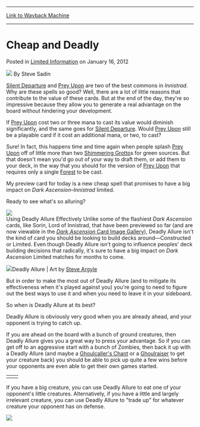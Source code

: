 
---
[Link to Wayback Machine](https://web.archive.org/web/20150222072602/http://magic.wizards.com/en/articles/archive/limited-information/cheap-and-deadly-2012-01-16)

[_metadata_:author]:- "Steve Sadin"
[_metadata_:description]:- "Silent Departure and Prey Upon are two of the best commons in Innistrad. Why are these spells so good?"
[_metadata_:generator]:- "Drupal 7 (http://drupal.org)"
[_metadata_:node]:- "193816"
[_metadata_:publish_date]:- "2012-01-16"
[_metadata_:source]:- "div-main-content"
[_metadata_:title]:- "Cheap and Deadly"
[_metadata_:wayback_capture_timestamp]:- "2015-02-22 07:26:02"
[_metadata_:wayback_raw_url]:- "https://web.archive.org/web/20150222072602id_/http://magic.wizards.com/en/articles/archive/limited-information/cheap-and-deadly-2012-01-16"
[_metadata_:wayback_url]:- "http://magic.wizards.com/en/articles/archive/limited-information/cheap-and-deadly-2012-01-16"
---


Cheap and Deadly
================



 Posted in [Limited Information](/en/articles/columns/limited-information-archive)
 on January 16, 2012 






![](https://media.magic.wizards.com/styles/auth_small/public/images/person/authorpic_SteveSadin.jpg)
By Steve Sadin










[Silent Departure](http://gatherer.wizards.com/Pages/Card/Details.aspx?name=Silent+Departure) and [Prey Upon](http://gatherer.wizards.com/Pages/Card/Details.aspx?name=Prey+Upon) are two of the best commons in *Innistrad*. Why are these spells so good? Well, there are a lot of little reasons that contribute to the value of these cards. But at the end of the day, they're so impressive because they allow you to generate a real advantage on the board without hindering your development.

If [Prey Upon](http://gatherer.wizards.com/Pages/Card/Details.aspx?name=Prey+Upon) cost two or three mana to cast its value would diminish significantly, and the same goes for [Silent Departure](http://gatherer.wizards.com/Pages/Card/Details.aspx?name=Silent+Departure). Would [Prey Upon](http://gatherer.wizards.com/Pages/Card/Details.aspx?name=Prey+Upon) still be a playable card if it cost an additional mana, or two, to cast?

Sure! In fact, this happens time and time again when people splash [Prey Upon](http://gatherer.wizards.com/Pages/Card/Details.aspx?name=Prey+Upon) off of little more than two [Shimmering Grotto](http://gatherer.wizards.com/Pages/Card/Details.aspx?name=Shimmering+Grotto)s for green sources. But that doesn't mean you'd go out of your way to draft them, or add them to your deck, in the way that you should for the version of [Prey Upon](http://gatherer.wizards.com/Pages/Card/Details.aspx?name=Prey+Upon) that requires only a single [Forest](http://gatherer.wizards.com/Pages/Card/Details.aspx?name=Forest) to be cast.

My preview card for today is a new cheap spell that promises to have a big impact on *Dark Ascension–Innistrad* limited.

Ready to see what's so alluring?

![](https://media.wizards.com/images/magic/tcg/products/dka/feg8n97pby_en.jpg)  
Using Deadly Allure Effectively
Unlike some of the flashiest *Dark Ascension* cards, like Sorin, Lord of Innistrad, that have been previewed so far (and are now viewable in the [*Dark Ascension* Card Image Gallery](http://archive.wizards.com/magic/tcg/article.aspx?x=mtg/tcg/darkascension/cig#)), Deadly Allure isn't the kind of card you should be looking to build decks around—Constructed or Limited. Even though Deadly Allure isn't going to influence peoples' deck building decisions that radically, it's sure to have a big impact on *Dark Ascension* Limited matches for months to come.

![](https://media.wizards.com/legacy/mtg/images/daily/li/plnqisjdnentohtay.jpg)Deadly Allure | Art by [Steve Argyle](http://gatherer.wizards.com/Pages/Search/Default.aspx?output=spoileramp;method=visualamp;action=advancedamp;artist=+[%22Steve+Argyle%22])

But in order to make the most out of Deadly Allure (and to mitigate its effectiveness when it's played against you) you're going to need to figure out the best ways to use it and when you need to leave it in your sideboard.

So when is Deadly Allure at its best?

Deadly Allure is obviously very good when you are already ahead, and your opponent is trying to catch up.

If you are ahead on the board with a bunch of ground creatures, then Deadly Allure gives you a great way to press your advantage. So if you can get off to an aggressive start with a bunch of Zombies, then back it up with a Deadly Allure (and maybe a [Ghoulcaller's Chant](http://gatherer.wizards.com/Pages/Card/Details.aspx?name=Ghoulcaller%27s+Chant) or a [Ghoulraiser](http://gatherer.wizards.com/Pages/Card/Details.aspx?name=Ghoulraiser) to get your creature back) you should be able to pick up quite a few wins before your opponents are even able to get their own games started.



|  |  |
| --- | --- |
|  |  |

If you have a big creature, you can use Deadly Allure to eat one of your opponent's little creatures. Alternatively, if you have a little and largely irrelevant creature, you can use Deadly Allure to "trade up" for whatever creature your opponent has on defense.

[![](http://gatherer.wizards.com/Handlers/Image.ashx?type=card&name=Walking+Corpse)](http://gatherer.wizards.com/Pages/Card/Details.aspx?name=Walking+Corpse)  
 




